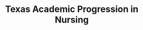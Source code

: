 ---
layout: work-single
title: Texas Academic Progression in Nursing 
year: 2015
link: "http://texasapin.org/"
image: texas-apin.jpg
tags: Wordpress
description: 
role:  Front-End Developer
published: false
---